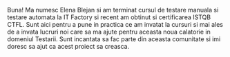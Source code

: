 Buna! 
Ma numesc Elena Blejan si am terminat cursul de testare manuala si testare automata la IT Factory si recent am obtinut si certificarea ISTQB CTFL.
Sunt aici pentru a pune in practica ce am invatat la cursuri si mai ales de a invata lucruri noi care
sa ma ajute pentru aceasta noua calatorie in domeniul Testarii. 
Sunt incantata sa fac parte din aceasta comunitate si imi doresc sa ajut ca acest proiect sa creasca.
